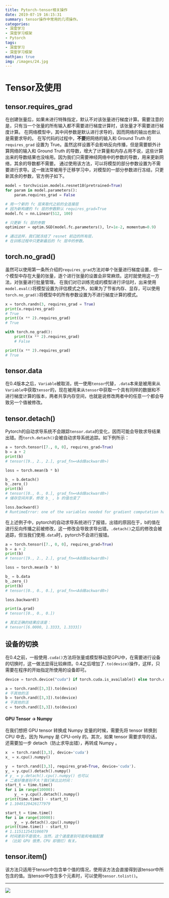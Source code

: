 ```yaml
---
title: Pytorch-tensor相关操作
date: 2019-07-19 16:15:31
summary: tensor操作中常用的几项操作。
categories:
- 深度学习
- 深度学习框架
- Pytorch
tags:
- 深度学习
- 深度学习框架
mathjax: true
img: /images/24.jpg
---
```


# Tensor及使用
## tensor.requires_grad
在创建张量后，如果未进行特殊指定，默认不对该张量进行梯度计算。需要注意的是，只有当一个张量的所有输入都不需要进行梯度计算时，该张量才不需要进行梯度计算。
在网络模型中，其中间参数是默认进行求导的，因而网络的输出也默认是需要求导的。
在写代码的过程中，**不要**把网络的输入和 Ground Truth 的 `requires_grad` 设置为 True。虽然这样设置不会影响反向传播，但是需要额外计算网络的输入和 Ground Truth 的导数，增大了计算量和内存占用不说，这些计算出来的导数结果也没啥用。因为我们只需要神经网络中的参数的导数，用来更新网络，其余的导数都不需要。
通过使用该方法，可以将模型的部分参数设置为不需要进行求导。这一做法常被用于迁移学习中，对模型的一部分参数进行冻结，只更新其余的参数，官方例子如下。
```python
model = torchvision.models.resnet18(pretrained=True)
for param in model.parameters():
    param.requires_grad = False

# 用一个新的 fc 层来取代之前的全连接层
# 因为新构建的 fc 层的参数默认 requires_grad=True
model.fc = nn.Linear(512, 100)

# 只更新 fc 层的参数
optimizer = optim.SGD(model.fc.parameters(), lr=1e-2, momentum=0.9)

# 通过这样，我们就冻结了 resnet 前边的所有层，
# 在训练过程中只更新最后的 fc 层中的参数。
```

## torch.no_grad()
虽然可以使用第一条所介绍的`requires_grad`方法对单个张量进行梯度设置，但一个模型中存在大量的张量，逐个进行张量的设置会非常麻烦。这时就使用这一方法，对张量进行批量管理。
在我们对已训练完成的模型进行评估时，出来使用`model.eval()`将模型设置为评估模式之外，如果为了节省内存、显存，可以使用`torch.no_grad()`将模型中的所有参数设置为不进行梯度计算的模式。
```python
x = torch.randn(3, requires_grad = True)
print(x.requires_grad)
# True
print((x ** 2).requires_grad)
# True

with torch.no_grad():
    print((x ** 2).requires_grad)
    # False

print((x ** 2).requires_grad)
# True
```
## tensor.data
在0.4版本之后，`Variable`被取消，统一使用`tensor`代替，`.data`本来是被用来从`Variable`中获取`tensor`的，现在被用来从`tensor`中获取一个具有同样的数据和不进行梯度计算的版本，两者共享内存空间，也就是说修改两者中的任意一个都会导致另一个值被修改。
## tensor.detach()
Pytorch的自动求导系统不会跟踪`tensor.data`的变化，因而可能会导致求导结果出错。而`torch.detach()`会被自动求导系统追踪。如下例所示：

```python
a = torch.tensor([7., 0, 0], requires_grad=True)
b = a + 2
print(b)
# tensor([9., 2., 2.], grad_fn=<AddBackward0>)

loss = torch.mean(b * b)

b_ = b.detach()
b_.zero_()
print(b)
# tensor([0., 0., 0.], grad_fn=<AddBackward0>)
# 储存空间共享，修改 b_ , b 的值也变了

loss.backward()
# RuntimeError: one of the variables needed for gradient computation has been modified by an inplace operation
```

在上述例子中，pytorch的自动求导系统进行了报错，出错的原因在于，b的值在进行反向传播之前被修改，这一修改会导致求导出错。`.detach()`之后的修改会被追踪，但当我们使用`.data`时，pytorch不会进行报错。
```python
a = torch.tensor([7., 0, 0], requires_grad=True)
b = a + 2
print(b)
# tensor([9., 2., 2.], grad_fn=<AddBackward0>)

loss = torch.mean(b * b)

b_ = b.data
b_.zero_()
print(b)
# tensor([0., 0., 0.], grad_fn=<AddBackward0>)

loss.backward()

print(a.grad)
# tensor([0., 0., 0.])

# 其实正确的结果应该是：
# tensor([6.0000, 1.3333, 1.3333])
```

## 设备的切换
在0.4之前，一般使用`.cuda()`方法将张量或模型移动至GPU中，在需要进行设备的切换时，这一做法显得比较麻烦。0.4之后增加了`.to(device)`操作，这样，只需要在程序的开始指定所使用的设备即可。

```python
device = torch.device("cuda") if torch.cuda.is_available() else torch.device("cpu")

a = torch.rand([3,3]).to(device)
# 干其他的活
b = torch.rand([3,3]).to(device)
# 干其他的活
c = torch.rand([3,3]).to(device)
```
#### GPU Tensor -> Numpy
在我们想把 GPU tensor 转换成 Numpy 变量的时候，需要先将 tensor 转换到 CPU 中去，因为 Numpy 是 CPU-only 的。其次，如果 tensor 需要求导的话，还需要加一步 detach（防止求导出错），再转成 Numpy 。

```python
x  = torch.rand([3,3], device='cuda')
x_ = x.cpu().numpy()

y  = torch.rand([3,3], requires_grad=True, device='cuda').
y_ = y.cpu().detach().numpy()
# y_ = y.detach().cpu().numpy() 也可以
# 二者好像差别不大？我们来比比时间：
start_t = time.time()
for i in range(10000):
    y_ = y.cpu().detach().numpy()
print(time.time() - start_t)
# 1.1049120426177979

start_t = time.time()
for i in range(10000):
    y_ = y.detach().cpu().numpy()
print(time.time() - start_t)
# 1.115112543106079
# 时间差别不是很大，当然，这个速度差别可能和电脑配置
# （比如 GPU 很贵，CPU 却很烂）有关。
```

## tensor.item()
该方法只适用于tensor中包含单个值的情况，使用该方法会直接得到该tensor中所包含的值。当tensor中包含多个元素时，可以使用`tensor.tolist()`。

*********


![](https://pic2.zhimg.com/80/v2-7a79e86e8006918808455318cf425d61_hd.jpg)